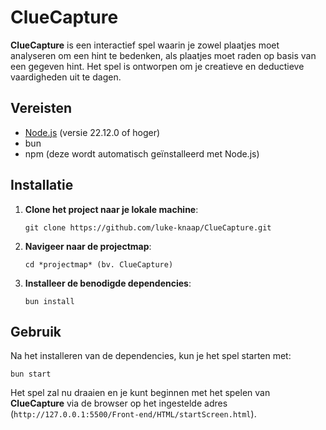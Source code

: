 # ClueCapture

**ClueCapture** is een interactief spel waarin je zowel plaatjes moet analyseren om een hint te bedenken, als plaatjes moet raden op basis van een gegeven hint. Het spel is ontworpen om je creatieve en deductieve vaardigheden uit te dagen.

## Vereisten

- [Node.js](https://nodejs.org/) (versie 22.12.0 of hoger)
- bun
- npm (deze wordt automatisch geïnstalleerd met Node.js)

## Installatie

1. **Clone het project naar je lokale machine**:

   `git clone https://github.com/luke-knaap/ClueCapture.git`

2. **Navigeer naar de projectmap**:

   `cd *projectmap* (bv. ClueCapture)`

3. **Installeer de benodigde dependencies**:

   `bun install`

## Gebruik

Na het installeren van de dependencies, kun je het spel starten met:

`bun start`

Het spel zal nu draaien en je kunt beginnen met het spelen van **ClueCapture** via de browser op het ingestelde adres (`http://127.0.0.1:5500/Front-end/HTML/startScreen.html`).
